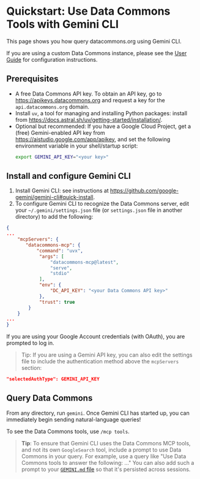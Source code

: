 # Quickstart: Use Data Commons Tools with Gemini CLI

This page shows you how query datacommons.org using Gemini CLI. 

If you are using a custom Data Commons instance, please see the [User Guide](user_guide.md#custom-data-commons) for configuration instructions.

## Prerequisites

- A free Data Commons API key. To obtain an API key, go to <https://apikeys.datacommons.org> and request a key for the `api.datacommons.org` domain.
- Install `uv`, a tool for managing and installing Python packages: install from <https://docs.astral.sh/uv/getting-started/installation/>.
- Optional but recommended: If you have a Google Cloud Project, get a (free) Gemini-enabled API key from <https://aistudio.google.com/app/apikey>, and set the following environment variable in your shell/startup script:
   ```bash
   export GEMINI_API_KEY="<your key>"
   ```

## Install and configure Gemini CLI

1. Install Gemini CLI: see instructions at https://github.com/google-gemini/gemini-cli#quick-install. 
2. To configure Gemini CLI to recognize the Data Commons server, edit your `~/.gemini/settings.json` file (or `settings.json` file in another directory) to add the following:

```json
{
...
    "mcpServers": {
       "datacommons-mcp": {
           "command": "uvx",
            "args": [
                "datacommons-mcp@latest",
                "serve",
                "stdio"
            ],
            "env": {
                "DC_API_KEY": "<your Data Commons API key>"
            },
            "trust": true
        }
    }
...
}
```

If you are using your Google Account credentials (with OAuth), you are prompted to log in.

> Tip: If you are using a Gemini API key, you can also edit the settings file to include the authentication method above the `mcpServers` section:

```json
"selectedAuthType": GEMINI_API_KEY
```

## Query Data Commons

From any directory, run `gemini`. Once Gemini CLI has started up, you can immediately begin sending natural-language queries! 

To see the Data Commons tools, use `/mcp tools`.

> **Tip**: To ensure that Gemini CLI uses the Data Commons MCP tools, and not its own `GoogleSearch` tool, include a prompt to use Data Commons in your query. For example, use a query like "Use Data Commons tools to answer the following: ..."  You can also add such a prompt to your [`GEMINI.md` file](https://codelabs.developers.google.com/gemini-cli-hands-on#9) so that it's persisted across sessions.
